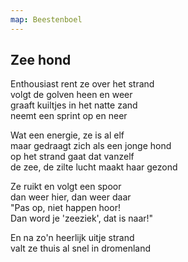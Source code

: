 ```yaml
---
map: Beestenboel 
---
```


## Zee hond

Enthousiast rent ze over het strand\
volgt de golven heen en weer\
graaft kuiltjes in het natte zand\
neemt een sprint op en neer

Wat een energie, ze is al elf\
maar gedraagt zich als een jonge hond\
op het strand gaat dat vanzelf\
de zee, de zilte lucht maakt haar gezond

Ze ruikt en volgt een spoor\
dan weer hier, dan weer daar\
"Pas op, niet happen hoor!\
Dan word je 'zeeziek', dat is naar!"

En na zo'n heerlijk uitje strand\
valt ze thuis al snel in dromenland
